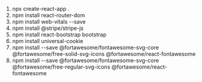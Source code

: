 1. npx create-react-app .
2. npm install react-router-dom
3. npm install web-vitals --save
4. npm install @stripe/stripe-js
5. npm install react-bootstrap bootstrap
6. npm install universal-cookie
7. npm install --save @fortawesome/fontawesome-svg-core @fortawesome/free-solid-svg-icons @fortawesome/react-fontawesome
8. npm install --save @fortawesome/fontawesome-svg-core @fortawesome/free-regular-svg-icons @fortawesome/react-fontawesome
